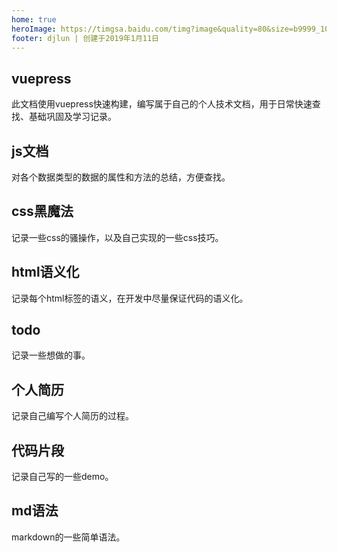 ```yaml
---
home: true
heroImage: https://timgsa.baidu.com/timg?image&quality=80&size=b9999_10000&sec=1547454049593&di=8326d03ba2207a95d178373a7bc2c4c8&imgtype=0&src=http%3A%2F%2Fimgsrc.baidu.com%2Fimage%2Fc0%253Dshijue1%252C0%252C0%252C294%252C40%2Fsign%3Dcad2c71522381f308a1485eac168267d%2Fe824b899a9014c083afbdd88007b02087af4f4df.jpg
footer: djlun | 创建于2019年1月11日
---
```

<div class="features">
  <div class="feature">
    <h2>vuepress</h2>
    <p>此文档使用vuepress快速构建，编写属于自己的个人技术文档，用于日常快速查找、基础巩固及学习记录。</p>
  </div>
  <div class="feature">
    <h2>js文档</h2>
    <p>对各个数据类型的数据的属性和方法的总结，方便查找。</p>
  </div>
  <div class="feature">
    <h2>css黑魔法</h2>
    <p>记录一些css的骚操作，以及自己实现的一些css技巧。</p>
  </div>
  <div class="feature">
    <h2>html语义化</h2>
    <p>记录每个html标签的语义，在开发中尽量保证代码的语义化。</p>
  </div>
  <div class="feature">
    <h2>todo</h2>
    <p>记录一些想做的事。</p>
  </div>
  <div class="feature">
    <h2>个人简历</h2>
    <p>记录自己编写个人简历的过程。</p>
  </div>
  <div class="feature">
    <h2>代码片段</h2>
    <p>记录自己写的一些demo。</p>
  </div>
  <div class="feature">
    <h2>md语法</h2>
    <p>markdown的一些简单语法。</p>
  </div>
  <div class="feature">
    <h2></h2>
    <p></p>
  </div>
</div>